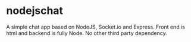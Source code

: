 # nodejschat
A simple chat app based on NodeJS, Socket.io and Express.
Front end is html and backend is fully Node.
No other third party dependency.
